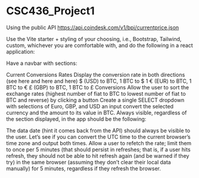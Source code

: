 # CSC436_Project1

Using the public API https://api.coindesk.com/v1/bpi/currentprice.json

Use the Vite starter + styling of your choosing, i.e., Bootstrap, Tailwind, custom, whichever you are comfortable with, and do the following in a react application:

Have a navbar with sections:

Current Conversions Rates
Display the conversion rate in both directions (see here and here and here)
$ (USD) to BTC, 1 BTC to $
1 € (EUR) to BTC, 1 BTC to €
£ (GBP) to BTC, 1 BTC to £
Conversions
Allow the user to sort the exchange rates (highest number of fiat to BTC to lowest number of fiat to BTC and reverse) by clicking a button
Create
a single SELECT dropdown with selections of Euro, GBP, and USD
an input
convert the selected currency and the amount to its value in BTC.
Always visible, regardless of the section displayed, in the app should be the following:

The data date (hint it comes back from the API) should always be visible to the user. Let’s see if you can convert the UTC time to the current browser’s time zone and output both times.
Allow a user to refetch the rate; limit them to once per 5 minutes (that should persist in refreshes; that is, if a user hits refresh, they should not be able to hit refresh again (and be warned if they try) in the same browser (assuming they don’t clear their local data manually) for 5 minutes, regardless if they refresh the browser.
